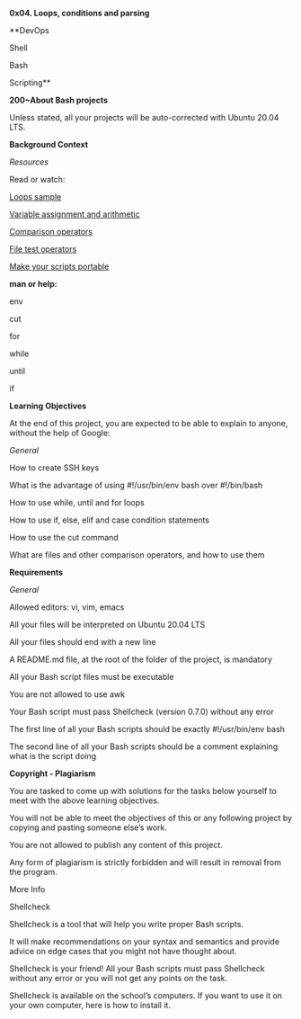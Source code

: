 **0x04. Loops, conditions and parsing**

**DevOps

Shell

Bash

Scripting**

**200~About Bash projects**

Unless stated, all your projects will be auto-corrected with Ubuntu 20.04 LTS.

**Background Context**


*Resources*

Read or watch:

[Loops sample](https://intranet.alxswe.com/rltoken/wT98UJfv_E2tk4yP9PcLLw)

[Variable assignment and arithmetic](https://intranet.alxswe.com/rltoken/olvOKX699pq50rkHRE5cS)

[Comparison operators](https://intranet.alxswe.com/rltoken/HxohzllkOWh0t4dy_HptIQ)

[File test operators](https://intranet.alxswe.com/rltoken/g8of2ABPEJfCNtPrDQaqVw)

[Make your scripts portable](https://intranet.alxswe.com/rltoken/O0Ay21p7tDhfLMsYbtAKug)

**man or help:**

env

cut

for

while

until

if

**Learning Objectives**

At the end of this project, you are expected to be able to explain to anyone, without the help of Google:

*General*

How to create SSH keys

What is the advantage of using #!/usr/bin/env bash over #!/bin/bash

How to use while, until and for loops

How to use if, else, elif and case condition statements

How to use the cut command

What are files and other comparison operators, and how to use them

**Requirements**

*General*

Allowed editors: vi, vim, emacs

All your files will be interpreted on Ubuntu 20.04 LTS

All your files should end with a new line

A README.md file, at the root of the folder of the project, is mandatory

All your Bash script files must be executable

You are not allowed to use awk

Your Bash script must pass Shellcheck (version 0.7.0) without any error

The first line of all your Bash scripts should be exactly #!/usr/bin/env bash

The second line of all your Bash scripts should be a comment explaining what is the script doing

**Copyright - Plagiarism**

You are tasked to come up with solutions for the tasks below yourself to meet with the above learning objectives.

You will not be able to meet the objectives of this or any following project by copying and pasting someone else’s work.

You are not allowed to publish any content of this project.

Any form of plagiarism is strictly forbidden and will result in removal from the program.

More Info

Shellcheck

Shellcheck is a tool that will help you write proper Bash scripts.
 
It will make recommendations on your syntax and semantics and provide advice on edge cases that you might not have thought about.
 
Shellcheck is your friend! All your Bash scripts must pass Shellcheck without any error or you will not get any points on the task.

Shellcheck is available on the school’s computers. If you want to use it on your own computer, here is how to install it.


